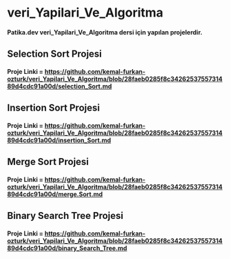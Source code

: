 # veri_Yapilari_Ve_Algoritma
#### Patika.dev veri_Yapilari_Ve_Algoritma dersi için yapılan projelerdir.
## Selection Sort Projesi
#### Proje Linki = https://github.com/kemal-furkan-ozturk/veri_Yapilari_Ve_Algoritma/blob/28faeb0285f8c3426253755731489d4cdc91a00d/selection_Sort.md
## Insertion Sort Projesi
#### Proje Linki = https://github.com/kemal-furkan-ozturk/veri_Yapilari_Ve_Algoritma/blob/28faeb0285f8c3426253755731489d4cdc91a00d/insertion_Sort.md
## Merge Sort Projesi
#### Proje Linki = https://github.com/kemal-furkan-ozturk/veri_Yapilari_Ve_Algoritma/blob/28faeb0285f8c3426253755731489d4cdc91a00d/merge.Sort.md
## Binary Search Tree Projesi
#### Proje Linki = https://github.com/kemal-furkan-ozturk/veri_Yapilari_Ve_Algoritma/blob/28faeb0285f8c3426253755731489d4cdc91a00d/binary_Search_Tree.md
